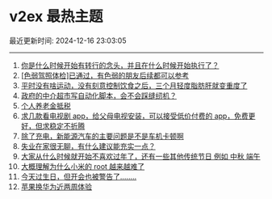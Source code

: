 # v2ex 最热主题

最近更新时间: 2024-12-16 23:03:05

--- 
1. [你是什么时候开始有转行的念头，并且在什么时候开始执行了？](https://www.v2ex.com/t/1097759) 
2. [[色弱驾照体检]已通过，有色弱的朋友后续都可以参考](https://www.v2ex.com/t/1097760) 
3. [平时没有啥运动，没有刻意控制饮食之后，三个月轻度脂肪肝就变重度了](https://www.v2ex.com/t/1097768) 
4. [政府的中介超市写自动化脚本，会不会踩缝纫机？](https://www.v2ex.com/t/1097773) 
5. [个人养老金抵税](https://www.v2ex.com/t/1097783) 
6. [求几款看电视剧 app，给父母电视安装，可以接受低价付费的 app，免费更好，但求稳定不折腾](https://www.v2ex.com/t/1097788) 
7. [除了充电，新能源汽车的主要问题是不是车机卡顿啊](https://www.v2ex.com/t/1097804) 
8. [失业在家很无聊，有什么建议能充实一点？](https://www.v2ex.com/t/1097820) 
9. [大家从什么时候就开始不喜欢过年了，还有一些其他传统节日 例如 中秋 端午](https://www.v2ex.com/t/1097811) 
10. [大概理解为什么小米的 root 越来越难了](https://www.v2ex.com/t/1097870) 
11. [今天过生日，但开会也被警告了........](https://www.v2ex.com/t/1097910) 
12. [苹果换华为近两周体验](https://www.v2ex.com/t/1097947) 
